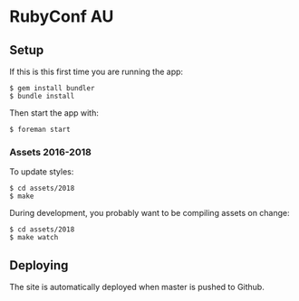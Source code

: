 # RubyConf AU

## Setup

If this is this first time you are running the app:

```
$ gem install bundler
$ bundle install
```

Then start the app with:

```
$ foreman start
```

### Assets 2016-2018

To update styles:

```
$ cd assets/2018
$ make
```

During development, you probably want to be compiling assets on change:

```
$ cd assets/2018
$ make watch
```

## Deploying

The site is automatically deployed when master is pushed to Github.

